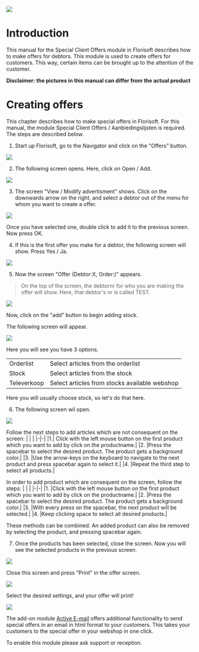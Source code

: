 <img src="../../fslogo.png"/>

# Introduction

This manual for the Special Client Offers module in Florisoft describes how to make offers for debtors. This module is used to create offers for customers. This way, certain items can be brought up to the attention of the customer.

**Disclaimer: the pictures in this manual can differ from the actual product**

# Creating offers

This chapter describes how to make special offers in Florisoft. For this manual, the module Special Client Offers / Aanbiedingslijsten is required. The steps are described below.

1. Start up Florisoft, go to the Navigator and click on the "Offers" button.

<img src=".Manual Offers Florisoft/media/image2.png" />

2. The following screen opens. Here, click on Open / Add.

<img src=".Manual Offers Florisoft/media/image3.png" />

3. The screen "View / Modify advertisment" shows. Click on the downwards arrow on the right, and select a debtor out of the menu for whom you want to create a offer.

<img src=".Manual Offers Florisoft/media/image4.png" />

Once you have selected one, double click to add it to the previous screen. Now press OK.

4. If this is the first offer you make for a debtor, the following screen will show. Press Yes / Ja.

<img src=".Manual Offers Florisoft/media/image5.png"/>

5. Now the screen "Offer (Debtor:X, Order:)" appears.

>On the top of the screen, the debtornr for who you are making the offer will show. Here, that debtor's nr is called TEST.

<img src=".Manual Offers Florisoft/media/image6.png"/>

Now, click on the "add" button to begin adding stock.

The following screen will appear.

<img src=".Manual Offers Florisoft/media/image7.png"/>

Here you will see you have 3 options.

| | |
|-|-|
|Orderlist|Select articles from the orderlist|
|Stock| Select articles from the stock|
|Televerkoop| Select articles from stocks available webshop|

Here you will usually choose stock, so let's do that here.

6. The following screen wil open.

<img src=".Manual Offers Florisoft/media/image8.png"/>

Follow the next steps to add articles which are not consequent on the screen:
| | |
|-|-|
|1.| Click with the left mouse button on the first product which you want to add by click on the productname.|
|2. |Press the spacebar to select the desired product. The product gets a background color.|
|3. |Use the arrow-keys on the keyboard to navigate to the next product and press spacebar again to select it.|
|4. |Repeat the third step to select all products.|

In order to add product which are consequent on the screen, follow the steps:
| | |
|-|-|
|1. |Click with the left mouse button on the first product which you want to add by click on the productname.|
|2. |Press the spacebar to select the desired product. The product gets a background color.|
|3. |With every press on the spacebar, the next product will be selected.|
|4. |Keep clicking space to select all desired products.|

These methods can be combined. An added product can also be removed by selecting the product, and pressing spacebar again.

7. Once the products has been selected, close the screen. Now you will see the selected products in the previous screen.

<img src=".Manual Offers Florisoft/media/image9.png" />

Close this screen and press "Print" in the offer screen.

<img src=".Manual Offers Florisoft/media/image12.png" />

Select the desired settings, and your offer will print!

<img src=".Manual Offers Florisoft/media/image13.png" />

The add-on module [Active E-mail](https://github.com/florisoft/User.Manuals/tree/main/E-COMMERCE/Active%20email%20(M56)) offers additional functionality to send special offers in an email in html format to your customers. This takes your customers to the special offer in your webshop in one click.

To enable this module please ask support or reception.
